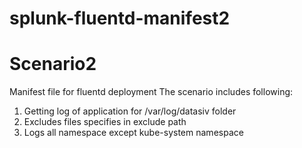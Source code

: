 # splunk-fluentd-manifest2
# Scenario2
Manifest file for fluentd deployment
The scenario includes following:
1. Getting log of application for /var/log/datasiv folder
2. Excludes files specifies in exclude path
3. Logs all namespace except kube-system namespace
